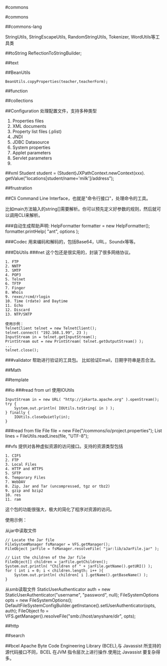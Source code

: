 #commons

#commons

##commons-lang

StringUtils, 
StringEscapeUtils, 
RandomStringUtils, 
Tokenizer, 
WordUtils等工具类


##toString
ReflectionToStringBuilder;

##text

##BeanUtils

	BeanUtils.copyProperties(teacher,teacherForm);

##function

##collections

##Configuration
处理配置文件，支持多种类型

1. Properties files
2. XML documents
3. Property list files (.plist)
4. JNDI
5. JDBC Datasource
6. System properties
7. Applet parameters
8. Servlet parameters
9. 

##xml
	Student student = (Student)JXPathContext.newContext(xxx).
	getValue("locations[student/name='milk']/address");

##frustration

##Cli
Command Line Interface，也就是"命令行接口"，处理命令的工具。

比如main方法输入的string[]需要解析。你可以预先定义好参数的规则，然后就可以调用CLI来解析。

###自动生成帮助声明:
HelpFormatter formatter = new HelpFormatter();  
formatter.printHelp( "ant", options );  

###Codec
用来编码和解码的，包括Base64，URL，Soundx等等。

###DbUtils
###net
	这个包还是很实用的，封装了很多网络协议。
	
	1. FTP
	2. NNTP
	3. SMTP
	4. POP3
	5. Telnet
	6. TFTP
	7. Finger
	8. Whois
	9. rexec/rcmd/rlogin
	10. Time (rdate) and Daytime
	11. Echo
	12. Discard
	13. NTP/SNTP
	
	使用示例：
	TelnetClient telnet = new TelnetClient();
	telnet.connect( "192.168.1.99", 23 );
	InputStream in = telnet.getInputStream();
	PrintStream out = new PrintStream( telnet.getOutputStream() );
	...
	telnet.close();

###validator
帮助进行验证的工具包。
比如验证Email，日期字符串是否合法。


##Math

##template

##io
###read from  url
使用IOUtils

	InputStream in = new URL( "http://jakarta.apache.org" ).openStream();
	try {
	    System.out.println( IOUtils.toString( in ) );
	} finally {
	    IOUtils.closeQuietly(in);
	}
###read  from file
	File file = new File("/commons/io/project.properties");
	List lines = FileUtils.readLines(file, "UTF-8");

##vfs
提供对各种虚拟资源的访问接口。支持的资源类型包括

	1. CIFS
	2. FTP
	3. Local Files
	4. HTTP and HTTPS
	5. SFTP
	6. Temporary Files
	7. WebDAV
	8. Zip, Jar and Tar (uncompressed, tgz or tbz2)
	9. gzip and bzip2
	10. res
	11. ram

这个包的功能很强大，极大的简化了程序对资源的访问。

使用示例：

从jar中读取文件

	// Locate the Jar file
	FileSystemManager fsManager = VFS.getManager();
	FileObject jarFile = fsManager.resolveFile( "jar:lib/aJarFile.jar" );
	
	// List the children of the Jar file
	FileObject[] children = jarFile.getChildren();
	System.out.println( "Children of " + jarFile.getName().getURI() );
	for ( int i = 0; i < children.length; i++ ){
	    System.out.println( children[ i ].getName().getBaseName() );
	}

从smb读取文件
	StaticUserAuthenticator auth = new StaticUserAuthenticator("username", "password", null);
	FileSystemOptions opts = new FileSystemOptions();
	DefaultFileSystemConfigBuilder.getInstance().setUserAuthenticator(opts, auth);
	FileObject fo = VFS.getManager().resolveFile("smb://host/anyshare/dir", opts);

##http

##search

##bcel
Apache Byte Code Engineering Library (BCEL),与 Javassist 所支持的源代码接口不同，BCEL 在JVM 指令层次上进行操作.使用比 Javassist 要复杂得多。



